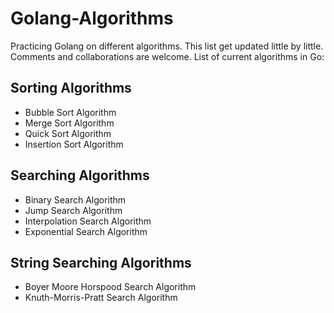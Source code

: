 # Golang-Algorithms

Practicing Golang on different algorithms. This list get updated little by little. Comments and collaborations are welcome. List of current algorithms in Go:

## Sorting Algorithms
- Bubble Sort Algorithm
- Merge Sort Algorithm
- Quick Sort Algorithm
- Insertion Sort Algorithm

## Searching Algorithms
- Binary Search Algorithm
- Jump Search Algorithm
- Interpolation Search Algorithm
- Exponential Search Algorithm

## String Searching Algorithms
- Boyer Moore Horspood Search Algorithm
- Knuth-Morris-Pratt Search Algorithm
